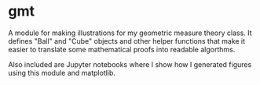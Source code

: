 # gmt
A module for making illustrations for my geometric measure theory class. It defines "Ball" and "Cube" objects and other helper functions that make it easier to translate some mathematical proofs into readable algorthms.

Also included are Jupyter notebooks where I show how I generated figures using this module and matplotlib. 
